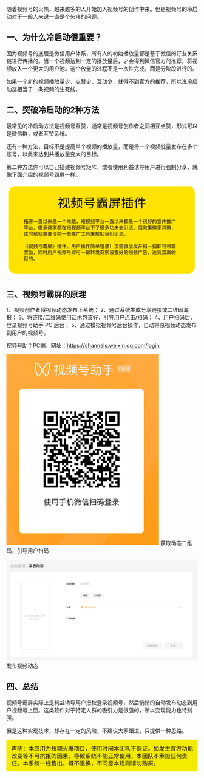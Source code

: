 随着视频号的火热，越来越多的人开始加入视频号的创作中来。但是视频号的冷启动对于一般人来说一直是个头疼的问题。

## 一、为什么冷启动很重要？

因为视频号的底层是微信用户体系，所有人的初始播放量都是基于微信的好友关系链进行传播的。当一个视频达到一定的播放量后，才会得到微信官方的推荐，将视频放入一个更大的用户池。这个放量的过程不是一次性完成，而是分阶段进行的。

如果一个新的视频播放量少、点赞少、互动少，就得不到官方的推荐，所以说冷启动这相当于一条视频的生死线。

## 二、突破冷启动的2种方法

最常见的冷启动方法是视频号互赞，通常是视频号创作者之间相互点赞，形式可以是微信群，或者互赞系统。

还有一种方法，目标不是提高单个视频的播放量，而是将一个视频批量发布在多个账号，以此来达到共播放量变大的目标。

第二种方法你可以自己搭建视频号矩阵，或者使用利益诱导用户进行强制分享，就像下面介绍的视频号霸屏一样。

![视频号霸屏软件介绍](assets/case2-1.png)

## 三、视频号霸屏的原理

1、视频创作者将视频动态发布上系统；
2、通过系统生成分享链接或二维码海报；
3、将链接/二维码使用话术包装好，引导用户点击/扫码；
4、用户扫码后，登录视频号助手 PC 后台；
5、通过模拟视频号后台操作，自动将原视频动态发布到用户的视频号。

视频号助手PC端，网址：https://channels.weixin.qq.com/login

![视频号助手登录](assets/case2-2.png)
获取动态二维码，引导用户扫码

![发布视频动态](assets/case2-3.png)
发布视频动态


## 四、总结

视频号霸屏实际上是利益诱导用户授权登录视频号，然后悄悄的自动发布动态到用户视频号上面。这类软件对于特定人群的吸引力是很强的，所以变现能力也特别强。

但是这种实现技术，却存在一定的风险，不建议大家跟进，只提供一种思路。

![视频号霸屏软件提示](assets/case2-4.png)
